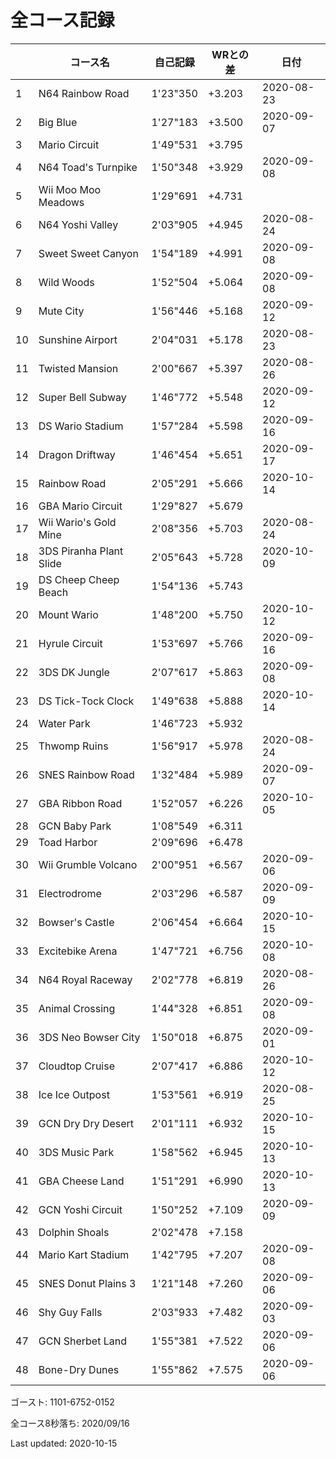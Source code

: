 # 全コース記録

||コース名|自己記録|WRとの差|日付
|--|--|--|--|--|
|1|N64 Rainbow Road|1'23"350|+3.203|2020-08-23|
|2|Big Blue|1'27"183|+3.500|2020-09-07|
|3|Mario Circuit|1'49"531|+3.795||
|4|N64 Toad's Turnpike|1'50"348|+3.929|2020-09-08|
|5|Wii Moo Moo Meadows|1'29"691|+4.731||
|6|N64 Yoshi Valley|2'03"905|+4.945|2020-08-24|
|7|Sweet Sweet Canyon|1'54"189|+4.991|2020-09-08|
|8|Wild Woods|1'52"504|+5.064|2020-09-08|
|9|Mute City|1'56"446|+5.168|2020-09-12|
|10|Sunshine Airport|2'04"031|+5.178|2020-08-23|
|11|Twisted Mansion|2'00"667|+5.397|2020-08-26|
|12|Super Bell Subway|1'46"772|+5.548|2020-09-12|
|13|DS Wario Stadium|1'57"284|+5.598|2020-09-16|
|14|Dragon Driftway|1'46"454|+5.651|2020-09-17|
|15|Rainbow Road|2'05"291|+5.666|2020-10-14|
|16|GBA Mario Circuit|1'29"827|+5.679||
|17|Wii Wario's Gold Mine|2'08"356|+5.703|2020-08-24|
|18|3DS Piranha Plant Slide|2'05"643|+5.728|2020-10-09|
|19|DS Cheep Cheep Beach|1'54"136|+5.743||
|20|Mount Wario|1'48"200|+5.750|2020-10-12|
|21|Hyrule Circuit|1'53"697|+5.766|2020-09-16|
|22|3DS DK Jungle|2'07"617|+5.863|2020-09-08|
|23|DS Tick-Tock Clock|1'49"638|+5.888|2020-10-14|
|24|Water Park|1'46"723|+5.932||
|25|Thwomp Ruins|1'56"917|+5.978|2020-08-24|
|26|SNES Rainbow Road|1'32"484|+5.989|2020-09-07|
|27|GBA Ribbon Road|1'52"057|+6.226|2020-10-05|
|28|GCN Baby Park|1'08"549|+6.311||
|29|Toad Harbor|2'09"696|+6.478||
|30|Wii Grumble Volcano|2'00"951|+6.567|2020-09-06|
|31|Electrodrome|2'03"296|+6.587|2020-09-09|
|32|Bowser's Castle|2'06"454|+6.664|2020-10-15|
|33|Excitebike Arena|1'47"721|+6.756|2020-10-08|
|34|N64 Royal Raceway|2'02"778|+6.819|2020-08-26|
|35|Animal Crossing|1'44"328|+6.851|2020-09-08|
|36|3DS Neo Bowser City|1'50"018|+6.875|2020-09-01|
|37|Cloudtop Cruise|2'07"417|+6.886|2020-10-12|
|38|Ice Ice Outpost|1'53"561|+6.919|2020-08-25|
|39|GCN Dry Dry Desert|2'01"111|+6.932|2020-10-15|
|40|3DS Music Park|1'58"562|+6.945|2020-10-13|
|41|GBA Cheese Land|1'51"291|+6.990|2020-10-13|
|42|GCN Yoshi Circuit|1'50"252|+7.109|2020-09-09|
|43|Dolphin Shoals|2'02"478|+7.158||
|44|Mario Kart Stadium|1'42"795|+7.207|2020-09-08|
|45|SNES Donut Plains 3|1'21"148|+7.260|2020-09-06|
|46|Shy Guy Falls|2'03"933|+7.482|2020-09-03|
|47|GCN Sherbet Land|1'55"381|+7.522|2020-09-06|
|48|Bone-Dry Dunes|1'55"862|+7.575|2020-09-06|

ゴースト: 1101-6752-0152

全コース8秒落ち: 2020/09/16

Last updated: 2020-10-15
